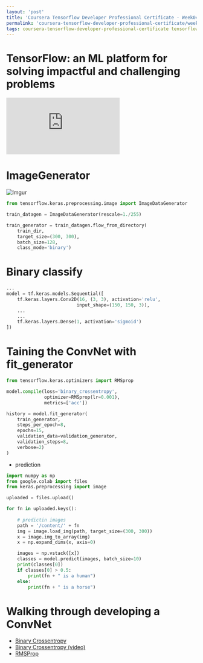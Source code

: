 ```yaml
---
layout: 'post'
title: 'Coursera Tensorflow Developer Professional Certificate - Week04'
permalink: 'coursera-tensorflow-developer-professional-certificate/week04'
tags: coursera-tensorflow-developer-professional-certificate tensorflow cnn 
---
```



# TensorFlow: an ML platform for solving impactful and challenging problems


<iframe src="https://www.youtube.com/embed/NlpS-DhayQA" frameborder="0" allow="accelerometer; autoplay; clipboard-write; encrypted-media; gyroscope; picture-in-picture" allowfullscreen></iframe>

# ImageGenerator

![Imgur](https://i.imgur.com/iF6vvjp.png)

~~~py
from tensorflow.keras.preprocessing.image import ImageDataGenerator

train_datagen = ImageDataGenerator(rescale=1./255)

train_generator = train_datagen.flow_from_directory(
    train_dir,
    target_size=(300, 300),
    batch_size=128,
    class_mode='binary')
~~~

# Binary classify

~~~python
...
model = tf.keras.models.Sequential([
    tf.keras.layers.Conv2D(16, (3, 3), activation='relu',
                          input_shape=(150, 150, 3)),
    ...
    ...
    tf.keras.layers.Dense(1, activation='sigmoid')
])
~~~

# Taining the ConvNet with fit_generator

~~~python
from tensorflow.keras.optimizers import RMSprop

model.compile(loss='binary_crossentropy', 
              optimizer=RMSprop(lr=0.001),
              metrics=['acc'])

history = model.fit_generator(
    train_generator, 
    steps_per_epoch=8,
    epochs=15,
    validation_data=validation_generator,
    validation_steps=8,
    verbose=2)
)
~~~

- prediction

~~~python
import numpy as np
from google.colab import files
from keras.preprocessing import image

uploaded = files.upload()

for fn in uploaded.keys():
    
    # predictin images
    path = '/content/' + fn
    img = image.load_img(path, target_size=(300, 300))
    x = image.img_to_array(img)
    x = np.expand_dims(x, axis=0)

    images = np.vstack([x])
    classes = model.predict(images, batch_size=10)
    print(classes[0])
    if classes[0] > 0.5:
        print(fn + " is a human")
    else:
        print(fn + " is a horse")
~~~

# Walking through developing a ConvNet

- [Binary Crossentropy](https://gombru.github.io/2018/05/23/cross_entropy_loss/)
- [Binary Crossentropy (video)](https://youtu.be/eqEc66RFY0I)
- [RMSProp](http://www.cs.toronto.edu/~tijmen/csc321/slides/lecture_slides_lec6.pdf)